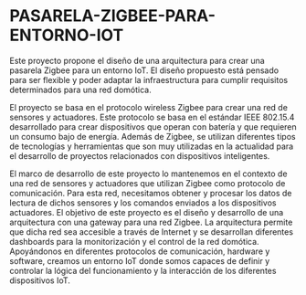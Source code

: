 # PASARELA-ZIGBEE-PARA-ENTORNO-IOT

Este proyecto propone el diseño de una arquitectura para crear una pasarela Zigbee para un entorno IoT. El diseño propuesto está pensado para ser flexible y poder adaptar la infraestructura para cumplir requisitos determinados para una red domótica.

El proyecto se basa en el protocolo wireless Zigbee para crear una red de sensores y actuadores. Este protocolo se basa en el estándar IEEE 802.15.4 desarrollado para crear dispositivos que operan con batería y que requieren un consumo bajo de energía. Además de Zigbee, se utilizan diferentes tipos de tecnologías y herramientas que son muy utilizadas en la actualidad para el desarrollo de proyectos relacionados con dispositivos inteligentes.

El marco de desarrollo de este proyecto lo mantenemos en el contexto de una red de sensores y actuadores que utilizan Zigbee como protocolo de comunicación. Para esta red, necesitamos obtener y procesar los datos de lectura de dichos sensores y los comandos enviados a los dispositivos actuadores. El objetivo de este proyecto es el diseño y desarrollo de una arquitectura con una gateway para una red Zigbee. La arquitectura permite que dicha red sea accesible a través de Internet y se desarrollan diferentes dashboards para la monitorización y el control de la red domótica. Apoyándonos en diferentes protocolos de comunicación, hardware y software, creamos un entorno IoT donde somos capaces de definir y controlar la lógica del funcionamiento y la interacción de los diferentes dispositivos IoT.
